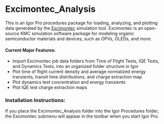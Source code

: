 # Excimontec_Analysis

This is an Igor Pro procedures package for loading, analyzing, and plotting data generated by the [Excimontec](https://github.com/MikeHeiber/Excimontec) simulation tool. 
Excimontec is an open-source KMC simulation software package for modeling organic semiconductor materials and devices, such as OPVs, OLEDs, and more.

#### Current Major Features:

- Import Excimontec job data folders from Time of Flight Tests, IQE Tests, and Dynamics Tests, into an organized folder structure in Igor
- Plot time of flight current density and average normalized energy transients, transit time distributions, and charge extraction map
- Plot dynamics test concentration and energy transients
- Plot IQE test charge extraction maps

### Installation Instructions:

If you place the Excimontec_Analysis folder into the Igor Procedures folder, the Excimontec submenu will appear in the toolbar when you start Igor Pro.